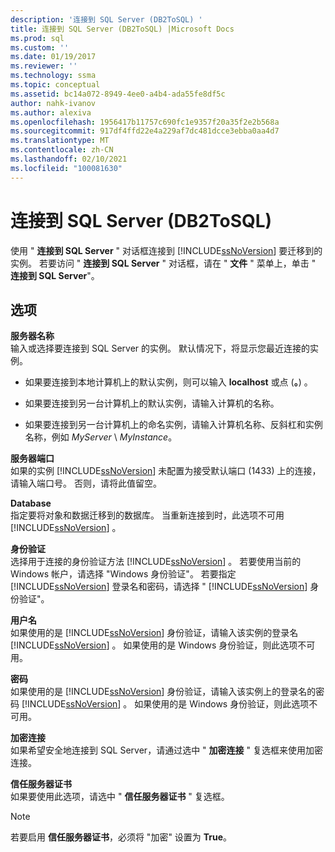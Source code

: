 ```yaml
---
description: '连接到 SQL Server (DB2ToSQL) '
title: 连接到 SQL Server (DB2ToSQL) |Microsoft Docs
ms.prod: sql
ms.custom: ''
ms.date: 01/19/2017
ms.reviewer: ''
ms.technology: ssma
ms.topic: conceptual
ms.assetid: bc14a072-8949-4ee0-a4b4-ada55fe8df5c
author: nahk-ivanov
ms.author: alexiva
ms.openlocfilehash: 1956417b11757c690fc1e9357f20a35f2e2b568a
ms.sourcegitcommit: 917df4ffd22e4a229af7dc481dcce3ebba0aa4d7
ms.translationtype: MT
ms.contentlocale: zh-CN
ms.lasthandoff: 02/10/2021
ms.locfileid: "100081630"
---
```

# <a name="connect-to-sql-server-db2tosql"></a>连接到 SQL Server (DB2ToSQL) 
使用 " **连接到 SQL Server** " 对话框连接到 [!INCLUDE[ssNoVersion](../../includes/ssnoversion-md.md)] 要迁移到的实例。 若要访问 " **连接到 SQL Server** " 对话框，请在 " **文件** " 菜单上，单击 " **连接到 SQL Server**"。  
  
## <a name="options"></a>选项  
**服务器名称**  
输入或选择要连接到 SQL Server 的实例。 默认情况下，将显示您最近连接的实例。  
  
-   如果要连接到本地计算机上的默认实例，则可以输入 **localhost** 或点 (**。**) 。  
  
-   如果要连接到另一台计算机上的默认实例，请输入计算机的名称。  
  
-   如果要连接到另一台计算机上的命名实例，请输入计算机名称、反斜杠和实例名称，例如 *MyServer* \\ *MyInstance*。  
  
**服务器端口**  
如果的实例 [!INCLUDE[ssNoVersion](../../includes/ssnoversion-md.md)] 未配置为接受默认端口 (1433) 上的连接，请输入端口号。 否则，请将此值留空。  
  
**Database**  
指定要将对象和数据迁移到的数据库。 当重新连接到时，此选项不可用 [!INCLUDE[ssNoVersion](../../includes/ssnoversion-md.md)] 。  
  
**身份验证**  
选择用于连接的身份验证方法 [!INCLUDE[ssNoVersion](../../includes/ssnoversion-md.md)] 。 若要使用当前的 Windows 帐户，请选择 "Windows 身份验证"。 若要指定 [!INCLUDE[ssNoVersion](../../includes/ssnoversion-md.md)] 登录名和密码，请选择 " [!INCLUDE[ssNoVersion](../../includes/ssnoversion-md.md)] 身份验证"。  
  
**用户名**  
如果使用的是 [!INCLUDE[ssNoVersion](../../includes/ssnoversion-md.md)] 身份验证，请输入该实例的登录名 [!INCLUDE[ssNoVersion](../../includes/ssnoversion-md.md)] 。 如果使用的是 Windows 身份验证，则此选项不可用。  
  
**密码**  
如果使用的是 [!INCLUDE[ssNoVersion](../../includes/ssnoversion-md.md)] 身份验证，请输入该实例上的登录名的密码 [!INCLUDE[ssNoVersion](../../includes/ssnoversion-md.md)] 。 如果使用的是 Windows 身份验证，则此选项不可用。  
  
**加密连接**  
如果希望安全地连接到 SQL Server，请通过选中 " **加密连接** " 复选框来使用加密连接。  
  
**信任服务器证书**  
如果要使用此选项，请选中 " **信任服务器证书** " 复选框。  
  
> [!NOTE]  
> 若要启用 **信任服务器证书**，必须将 "加密" 设置为 **True**。  
  
